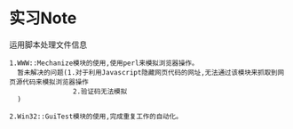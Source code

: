 # 实习Note

运用脚本处理文件信息
```
1.WWW::Mechanize模块的使用,使用perl来模拟浏览器操作。
  暂未解决的问题(1.对于利用Javascript隐藏网页代码的网址,无法通过该模块来抓取到网页源代码来模拟浏览器操作
                2.验证码无法模拟
  )
  ```
  
```
2.Win32::GuiTest模块的使用,完成重复工作的自动化。
```

